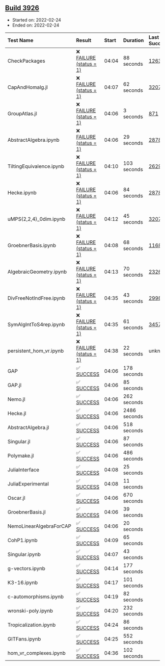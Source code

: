 ## [Build 3926](https://oscarci.mathematik.uni-kl.de/job/oscar-stable/3926/)

* Started on: 2022-02-24
* Ended on: 2022-02-24

| Test Name    | Result | Start | Duration | Last Success | First Failure |
|:-------------|:-------|:------|:---------|:-------------|:--------------|
| CheckPackages | ❌ [FAILURE (status = 1)](https://oscarci.mathematik.uni-kl.de/job/oscar-stable/3926/artifact/logs/build-3926/CheckPackages.log) | 04:04 | 88 seconds | [1263](https://oscarci.mathematik.uni-kl.de/job/oscar-stable/1263/) | [1264](https://oscarci.mathematik.uni-kl.de/job/oscar-stable/1264/) |
| CapAndHomalg.jl | ❌ [FAILURE (status = 1)](https://oscarci.mathematik.uni-kl.de/job/oscar-stable/3926/artifact/logs/build-3926/CapAndHomalg.jl.log) | 04:07 | 62 seconds | [3207](https://oscarci.mathematik.uni-kl.de/job/oscar-stable/3207/) | [3208](https://oscarci.mathematik.uni-kl.de/job/oscar-stable/3208/) |
| GroupAtlas.jl | ❌ [FAILURE (status = 1)](https://oscarci.mathematik.uni-kl.de/job/oscar-stable/3926/artifact/logs/build-3926/GroupAtlas.jl.log) | 04:06 | 3 seconds | [871](https://oscarci.mathematik.uni-kl.de/job/oscar-stable/871/) | [872](https://oscarci.mathematik.uni-kl.de/job/oscar-stable/872/) |
| AbstractAlgebra.ipynb | ❌ [FAILURE (status = 1)](https://oscarci.mathematik.uni-kl.de/job/oscar-stable/3926/artifact/logs/build-3926/AbstractAlgebra.ipynb.log) | 04:06 | 29 seconds | [2878](https://oscarci.mathematik.uni-kl.de/job/oscar-stable/2878/) | [2879](https://oscarci.mathematik.uni-kl.de/job/oscar-stable/2879/) |
| TiltingEquivalence.ipynb | ❌ [FAILURE (status = 1)](https://oscarci.mathematik.uni-kl.de/job/oscar-stable/3926/artifact/logs/build-3926/TiltingEquivalence.ipynb.log) | 04:10 | 103 seconds | [2629](https://oscarci.mathematik.uni-kl.de/job/oscar-stable/2629/) | [2630](https://oscarci.mathematik.uni-kl.de/job/oscar-stable/2630/) |
| Hecke.ipynb | ❌ [FAILURE (status = 1)](https://oscarci.mathematik.uni-kl.de/job/oscar-stable/3926/artifact/logs/build-3926/Hecke.ipynb.log) | 04:06 | 84 seconds | [2878](https://oscarci.mathematik.uni-kl.de/job/oscar-stable/2878/) | [2879](https://oscarci.mathematik.uni-kl.de/job/oscar-stable/2879/) |
| uMPS(2,2,4)_0dim.ipynb | ❌ [FAILURE (status = 1)](https://oscarci.mathematik.uni-kl.de/job/oscar-stable/3926/artifact/logs/build-3926/uMPS-2-2-4-_0dim.ipynb.log) | 04:12 | 45 seconds | [3207](https://oscarci.mathematik.uni-kl.de/job/oscar-stable/3207/) | [3208](https://oscarci.mathematik.uni-kl.de/job/oscar-stable/3208/) |
| GroebnerBasis.ipynb | ❌ [FAILURE (status = 1)](https://oscarci.mathematik.uni-kl.de/job/oscar-stable/3926/artifact/logs/build-3926/GroebnerBasis.ipynb.log) | 04:08 | 68 seconds | [1168](https://oscarci.mathematik.uni-kl.de/job/oscar-stable/1168/) | [1169](https://oscarci.mathematik.uni-kl.de/job/oscar-stable/1169/) |
| AlgebraicGeometry.ipynb | ❌ [FAILURE (status = 1)](https://oscarci.mathematik.uni-kl.de/job/oscar-stable/3926/artifact/logs/build-3926/AlgebraicGeometry.ipynb.log) | 04:13 | 70 seconds | [2326](https://oscarci.mathematik.uni-kl.de/job/oscar-stable/2326/) | [2327](https://oscarci.mathematik.uni-kl.de/job/oscar-stable/2327/) |
| DivFreeNotIndFree.ipynb | ❌ [FAILURE (status = 1)](https://oscarci.mathematik.uni-kl.de/job/oscar-stable/3926/artifact/logs/build-3926/DivFreeNotIndFree.ipynb.log) | 04:35 | 43 seconds | [2998](https://oscarci.mathematik.uni-kl.de/job/oscar-stable/2998/) | [2999](https://oscarci.mathematik.uni-kl.de/job/oscar-stable/2999/) |
| SymAlgIntToS4rep.ipynb | ❌ [FAILURE (status = 1)](https://oscarci.mathematik.uni-kl.de/job/oscar-stable/3926/artifact/logs/build-3926/SymAlgIntToS4rep.ipynb.log) | 04:35 | 61 seconds | [3457](https://oscarci.mathematik.uni-kl.de/job/oscar-stable/3457/) | [3458](https://oscarci.mathematik.uni-kl.de/job/oscar-stable/3458/) |
| persistent_hom_vr.ipynb | ❌ [FAILURE (status = 1)](https://oscarci.mathematik.uni-kl.de/job/oscar-stable/3926/artifact/logs/build-3926/persistent_hom_vr.ipynb.log) | 04:38 | 22 seconds | unknown | unknown |
| GAP | ✅ [SUCCESS](https://oscarci.mathematik.uni-kl.de/job/oscar-stable/3926/artifact/logs/build-3926/GAP.log) | 04:06 | 178 seconds |  |  |
| GAP.jl | ✅ [SUCCESS](https://oscarci.mathematik.uni-kl.de/job/oscar-stable/3926/artifact/logs/build-3926/GAP.jl.log) | 04:06 | 85 seconds |  |  |
| Nemo.jl | ✅ [SUCCESS](https://oscarci.mathematik.uni-kl.de/job/oscar-stable/3926/artifact/logs/build-3926/Nemo.jl.log) | 04:06 | 262 seconds |  |  |
| Hecke.jl | ✅ [SUCCESS](https://oscarci.mathematik.uni-kl.de/job/oscar-stable/3926/artifact/logs/build-3926/Hecke.jl.log) | 04:06 | 2486 seconds |  |  |
| AbstractAlgebra.jl | ✅ [SUCCESS](https://oscarci.mathematik.uni-kl.de/job/oscar-stable/3926/artifact/logs/build-3926/AbstractAlgebra.jl.log) | 04:06 | 518 seconds |  |  |
| Singular.jl | ✅ [SUCCESS](https://oscarci.mathematik.uni-kl.de/job/oscar-stable/3926/artifact/logs/build-3926/Singular.jl.log) | 04:06 | 87 seconds |  |  |
| Polymake.jl | ✅ [SUCCESS](https://oscarci.mathematik.uni-kl.de/job/oscar-stable/3926/artifact/logs/build-3926/Polymake.jl.log) | 04:06 | 486 seconds |  |  |
| JuliaInterface | ✅ [SUCCESS](https://oscarci.mathematik.uni-kl.de/job/oscar-stable/3926/artifact/logs/build-3926/JuliaInterface.log) | 04:08 | 25 seconds |  |  |
| JuliaExperimental | ✅ [SUCCESS](https://oscarci.mathematik.uni-kl.de/job/oscar-stable/3926/artifact/logs/build-3926/JuliaExperimental.log) | 04:08 | 11 seconds |  |  |
| Oscar.jl | ✅ [SUCCESS](https://oscarci.mathematik.uni-kl.de/job/oscar-stable/3926/artifact/logs/build-3926/Oscar.jl.log) | 04:06 | 670 seconds |  |  |
| GroebnerBasis.jl | ✅ [SUCCESS](https://oscarci.mathematik.uni-kl.de/job/oscar-stable/3926/artifact/logs/build-3926/GroebnerBasis.jl.log) | 04:06 | 39 seconds |  |  |
| NemoLinearAlgebraForCAP | ✅ [SUCCESS](https://oscarci.mathematik.uni-kl.de/job/oscar-stable/3926/artifact/logs/build-3926/NemoLinearAlgebraForCAP.log) | 04:06 | 20 seconds |  |  |
| CohP1.ipynb | ✅ [SUCCESS](https://oscarci.mathematik.uni-kl.de/job/oscar-stable/3926/artifact/logs/build-3926/CohP1.ipynb.log) | 04:09 | 65 seconds |  |  |
| Singular.ipynb | ✅ [SUCCESS](https://oscarci.mathematik.uni-kl.de/job/oscar-stable/3926/artifact/logs/build-3926/Singular.ipynb.log) | 04:07 | 43 seconds |  |  |
| g-vectors.ipynb | ✅ [SUCCESS](https://oscarci.mathematik.uni-kl.de/job/oscar-stable/3926/artifact/logs/build-3926/g-vectors.ipynb.log) | 04:14 | 177 seconds |  |  |
| K3-16.ipynb | ✅ [SUCCESS](https://oscarci.mathematik.uni-kl.de/job/oscar-stable/3926/artifact/logs/build-3926/K3-16.ipynb.log) | 04:17 | 101 seconds |  |  |
| c-automorphisms.ipynb | ✅ [SUCCESS](https://oscarci.mathematik.uni-kl.de/job/oscar-stable/3926/artifact/logs/build-3926/c-automorphisms.ipynb.log) | 04:19 | 82 seconds |  |  |
| wronski-poly.ipynb | ✅ [SUCCESS](https://oscarci.mathematik.uni-kl.de/job/oscar-stable/3926/artifact/logs/build-3926/wronski-poly.ipynb.log) | 04:20 | 232 seconds |  |  |
| Tropicalization.ipynb | ✅ [SUCCESS](https://oscarci.mathematik.uni-kl.de/job/oscar-stable/3926/artifact/logs/build-3926/Tropicalization.ipynb.log) | 04:24 | 86 seconds |  |  |
| GITFans.ipynb | ✅ [SUCCESS](https://oscarci.mathematik.uni-kl.de/job/oscar-stable/3926/artifact/logs/build-3926/GITFans.ipynb.log) | 04:25 | 552 seconds |  |  |
| hom_vr_complexes.ipynb | ✅ [SUCCESS](https://oscarci.mathematik.uni-kl.de/job/oscar-stable/3926/artifact/logs/build-3926/hom_vr_complexes.ipynb.log) | 04:36 | 102 seconds |  |  |
